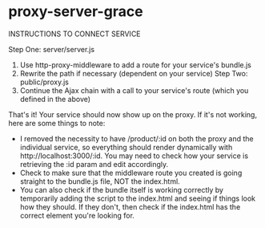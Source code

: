 # proxy-server-grace

INSTRUCTIONS TO CONNECT SERVICE

Step One: server/server.js
  1. Use http-proxy-middleware to add a route for your service's bundle.js
  2. Rewrite the path if necessary (dependent on your service)
Step Two: public/proxy.js
  1. Continue the Ajax chain with a call to your service's route (which you defined in the above)

That's it! Your service should now show up on the proxy. If it's not working, here are some things to note:
- I removed the necessity to have /product/:id on both the proxy and the individual service, so everything should render dynamically with http://localhost:3000/:id. You may need to check how your service is retrieving the :id param and edit accordingly.
- Check to make sure that the middleware route you created is going straight to the bundle.js file, NOT the index.html.
- You can also check if the bundle itself is working correctly by temporarily adding the script to the index.html and seeing if things look how they should. If they don't, then check if the index.html has the correct element you're looking for.